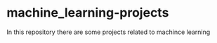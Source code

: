# machine_learning-projects
In this repository there are some projects related to machince learning

